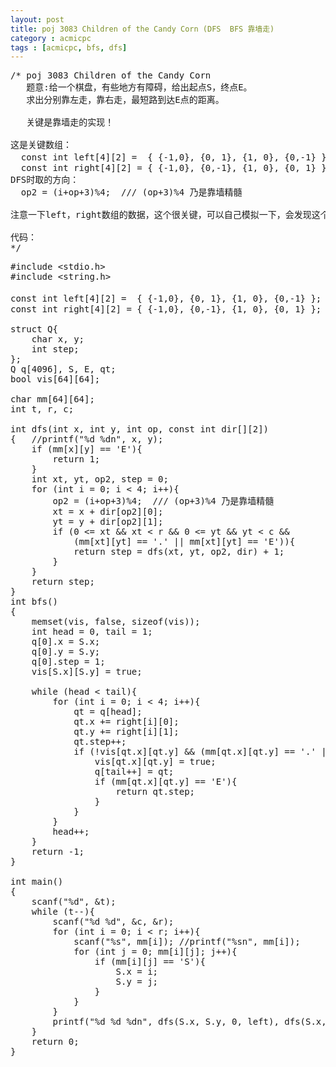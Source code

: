 ```yaml
---
layout: post
title: poj 3083 Children of the Candy Corn (DFS  BFS 靠墙走)
category : acmicpc
tags : [acmicpc, bfs, dfs]
---
```


<pre>/* poj 3083 Children of the Candy Corn
   题意:给一个棋盘，有些地方有障碍，给出起点S，终点E。
   求出分别靠左走，靠右走，最短路到达E点的距离。

   关键是靠墙走的实现！

这是关键数组：   
  const int left[4][2] =  { {-1,0}, {0, 1}, {1, 0}, {0,-1} }; /// 方向数组乃是精髓
  const int right[4][2] = { {-1,0}, {0,-1}, {1, 0}, {0, 1} }; ///
DFS时取的方向：
  op2 = (i+op+3)%4;  /// (op+3)%4 乃是靠墙精髓

注意一下left，right数组的数据，这个很关键，可以自己模拟一下，会发现这个设计真的很巧啊！

代码：
*/</pre>
<!--more-->
<pre>#include &lt;stdio.h&gt;
#include &lt;string.h&gt;

const int left[4][2] =  { {-1,0}, {0, 1}, {1, 0}, {0,-1} }; /// 方向数组乃是精髓
const int right[4][2] = { {-1,0}, {0,-1}, {1, 0}, {0, 1} }; ///

struct Q{
    char x, y;
    int step;
};
Q q[4096], S, E, qt;
bool vis[64][64];

char mm[64][64];
int t, r, c;

int dfs(int x, int y, int op, const int dir[][2])
{   //printf("%d %dn", x, y);
    if (mm[x][y] == 'E'){        
        return 1;
    }
    int xt, yt, op2, step = 0;  
    for (int i = 0; i &lt; 4; i++){
        op2 = (i+op+3)%4;  /// (op+3)%4 乃是靠墙精髓
        xt = x + dir[op2][0];
        yt = y + dir[op2][1];
        if (0 &lt;= xt &amp;&amp; xt &lt; r &amp;&amp; 0 &lt;= yt &amp;&amp; yt &lt; c &amp;&amp;
            (mm[xt][yt] == '.' || mm[xt][yt] == 'E')){
            return step = dfs(xt, yt, op2, dir) + 1;
        }
    }
    return step;
}
int bfs()
{
    memset(vis, false, sizeof(vis));
    int head = 0, tail = 1;
    q[0].x = S.x;
    q[0].y = S.y;
    q[0].step = 1;
    vis[S.x][S.y] = true;

    while (head &lt; tail){        
        for (int i = 0; i &lt; 4; i++){
            qt = q[head];
            qt.x += right[i][0];
            qt.y += right[i][1];
            qt.step++;
            if (!vis[qt.x][qt.y] &amp;&amp; (mm[qt.x][qt.y] == '.' || mm[qt.x][qt.y] == 'E')){
                vis[qt.x][qt.y] = true;
                q[tail++] = qt;
                if (mm[qt.x][qt.y] == 'E'){
                    return qt.step;
                }
            }
        }
        head++;
    }
    return -1;
}

int main()
{
    scanf("%d", &amp;t);
    while (t--){
        scanf("%d %d", &amp;c, &amp;r);
        for (int i = 0; i &lt; r; i++){
            scanf("%s", mm[i]); //printf("%sn", mm[i]);
            for (int j = 0; mm[i][j]; j++){
                if (mm[i][j] == 'S'){
                    S.x = i;
                    S.y = j;
                }
            }
        }
        printf("%d %d %dn", dfs(S.x, S.y, 0, left), dfs(S.x, S.y, 0, right), bfs());
    }
    return 0;
}</pre>
